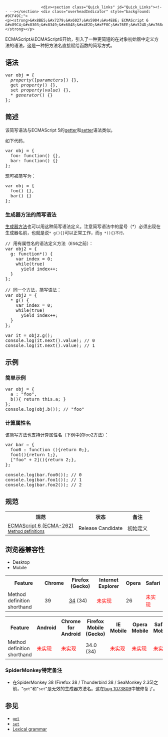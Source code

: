 
                
                  
                    <div><section class="Quick_links" id="Quick_Links"><!-- --></section> <div class="overheadIndicator" style="background: #9CF49C;"> 
    <p><strong>&#x8BE5;&#x7279;&#x6027;&#x5904;&#x4E8E; ECMAScript 6 &#x89C4;&#x8303;&#x8349;&#x6848;&#x4E2D;&#xFF0C;&#x76EE;&#x524D;&#x7684;&#x5B9E;&#x73B0;&#x5728;&#x672A;&#x6765;&#x53EF;&#x80FD;&#x4F1A;&#x53D1;&#x751F;&#x5FAE;&#x8C03;&#xFF0C;&#x8BF7;&#x8C28;&#x614E;&#x4F7F;&#x7528;&#x3002;</strong></p> 
</div></div>

<p>ECMAScript&#x4ECE;ECMAScript6&#x5F00;&#x59CB;&#xFF0C;&#x5F15;&#x5165;&#x4E86;&#x4E00;&#x79CD;&#x66F4;&#x7B80;&#x77ED;&#x7684;&#x5728;&#x5BF9;&#x8C61;&#x521D;&#x59CB;&#x5668;&#x4E2D;&#x5B9A;&#x4E49;&#x65B9;&#x6CD5;&#x7684;&#x8BED;&#x6CD5;&#xFF0C;&#x8FD9;&#x662F;&#x4E00;&#x79CD;&#x628A;&#x65B9;&#x6CD5;&#x540D;&#x76F4;&#x63A5;&#x8D4B;&#x7ED9;&#x51FD;&#x6570;&#x7684;&#x7B80;&#x5199;&#x65B9;&#x5F0F;&#x3002;</p>

<h2 id=".E8.AF.AD.E6.B3.95">&#x8BED;&#x6CD5;</h2>

<pre class="brush: js">var obj = {
  <var>property</var>([<var>parameters</var>]) {},
  get <var>property</var>() {},
  set <var>property</var>(<var>value</var>) {},
  * <var>generator</var>() {}
};
</pre>

<h2 id=".E7.AE.80.E8.BF.B0">&#x7B80;&#x8FF0;</h2>

<p>&#x8BE5;&#x7B80;&#x5199;&#x8BED;&#x6CD5;&#x4E0E;ECMAScript 5&#x7684;<a href="/en-US/docs/Web/JavaScript/Reference/Functions/get">getter</a>&#x548C;<a href="/en-US/docs/Web/JavaScript/Reference/Functions/set">setter</a>&#x8BED;&#x6CD5;&#x7C7B;&#x4F3C;&#x3002;</p>

<p>&#x5982;&#x4E0B;&#x4EE3;&#x7801;&#xFF0C;</p>

<pre class="brush: js">var obj = {
  foo: function() {},
  bar: function() {}
};</pre>

<p>&#x73B0;&#x53EF;&#x88AB;&#x7B80;&#x5199;&#x4E3A;&#xFF1A;</p>

<pre class="brush: js">var obj = {
  foo() {},
&#xA0; bar() {}
};</pre>

<h3 id=".E7.94.9F.E6.88.90.E5.99.A8.E6.96.B9.E6.B3.95.E7.9A.84.E7.AE.80.E5.86.99.E8.AF.AD.E6.B3.95">&#x751F;&#x6210;&#x5668;&#x65B9;&#x6CD5;&#x7684;&#x7B80;&#x5199;&#x8BED;&#x6CD5;</h3>

<p><a href="/en-US/docs/Web/JavaScript/Reference/Statements/function*">&#x751F;&#x6210;&#x5668;&#x65B9;&#x6CD5;</a>&#x4E5F;&#x53EF;&#x4EE5;&#x7528;&#x8FD9;&#x79CD;&#x7B80;&#x5199;&#x8BED;&#x6CD5;&#x5B9A;&#x4E49;&#x3002;&#x6CE8;&#x610F;&#x7B80;&#x5199;&#x8BED;&#x6CD5;&#x4E2D;&#x7684;&#x661F;&#x53F7;&#xFF08;*&#xFF09;&#x5FC5;&#x987B;&#x51FA;&#x73B0;&#x5728;&#x751F;&#x6210;&#x5668;&#x540D;&#x524D;&#xFF0C;&#x4E5F;&#x5C31;&#x662F;&#x8BF4;<code>* g(){}</code>&#x53EF;&#x4EE5;&#x6B63;&#x5E38;&#x5DE5;&#x4F5C;&#xFF0C;&#x800C;<code>g *(){}&#x4E0D;&#x884C;&#x3002;</code></p>

<pre class="brush: js;highlight[12]">// &#x7528;&#x6709;&#x5C5E;&#x6027;&#x540D;&#x7684;&#x8BED;&#x6CD5;&#x5B9A;&#x4E49;&#x65B9;&#x6CD5;&#xFF08;ES6&#x4E4B;&#x524D;&#xFF09;&#xFF1A;
var obj2 = {
  g: function*() {
    var index = 0;
    while(true)
      yield index++;
  }
};

// &#x540C;&#x4E00;&#x4E2A;&#x65B9;&#x6CD5;&#xFF0C;&#x7B80;&#x5199;&#x8BED;&#x6CD5;&#xFF1A;
var obj2 = { 
  * g() {
    var index = 0;
    while(true)
      yield index++;
  }
};

var it = obj2.g();
console.log(it.next().value); // 0
console.log(it.next().value); // 1</pre>

<h2 id=".E7.A4.BA.E4.BE.8B">&#x793A;&#x4F8B;</h2>

<h3 id=".E7.AE.80.E5.8D.95.E7.A4.BA.E4.BE.8B">&#x7B80;&#x5355;&#x793A;&#x4F8B;</h3>

<pre class="brush: js;highlight[3]">var obj = {
  a : &quot;foo&quot;,
  b(){ return this.a; }
};
console.log(obj.b()); // &quot;foo&quot;
</pre>

<h3 id=".E8.AE.A1.E7.AE.97.E5.B1.9E.E6.80.A7.E5.90.8D">&#x8BA1;&#x7B97;&#x5C5E;&#x6027;&#x540D;</h3>

<p>&#x8BE5;&#x7B80;&#x5199;&#x65B9;&#x6CD5;&#x4E5F;&#x652F;&#x6301;&#x8BA1;&#x7B97;&#x5C5E;&#x6027;&#x540D;&#xFF08;&#x4E0B;&#x4F8B;&#x4E2D;&#x7684;foo2&#x65B9;&#x6CD5;&#xFF09;&#xFF1A;</p>

<pre class="brush: js;highlight[4]">var bar = {
  foo0 : function (){return 0;},
  foo1(){return 1;},
  [&quot;foo&quot; + 2](){return 2;},
};

console.log(bar.foo0()); // 0
console.log(bar.foo1()); // 1
console.log(bar.foo2()); // 2</pre>

<h2 id=".E8.A7.84.E8.8C.83">&#x89C4;&#x8303;</h2>

<table class="standard-table">
 <tbody>
  <tr>
   <th scope="col">&#x89C4;&#x8303;</th>
   <th scope="col">&#x72B6;&#x6001;</th>
   <th scope="col">&#x5907;&#x6CE8;</th>
  </tr>
  <tr>
   <td><a class="external" href="http://people.mozilla.org/~jorendorff/es6-draft.html#sec-method-definitions" hreflang="en" lang="en">ECMAScript 6 (ECMA-262)<br><small lang="zh-CN">Method definitions</small></a></td>
   <td><span class="spec-RC">Release Candidate</span></td>
   <td>&#x521D;&#x59CB;&#x5B9A;&#x4E49;</td>
  </tr>
 </tbody>
</table>

<h2 id=".E6.B5.8F.E8.A7.88.E5.99.A8.E5.85.BC.E5.AE.B9.E6.80.A7">&#x6D4F;&#x89C8;&#x5668;&#x517C;&#x5BB9;&#x6027;</h2>

<div><div class="htab"> 
    <a id="AutoCompatibilityTable" name="AutoCompatibilityTable"></a> 
    <ul> 
        <li class="selected"><a>Desktop</a></li> 
        <li><a>Mobile</a></li> 
    </ul> 
</div></div>

<div id="compat-desktop">
<table class="compat-table">
 <tbody>
  <tr>
   <th>Feature</th>
   <th>Chrome</th>
   <th>Firefox (Gecko)</th>
   <th>Internet Explorer</th>
   <th>Opera</th>
   <th>Safari</th>
  </tr>
  <tr>
   <td>Method definition shorthand</td>
   <td>39</td>
   <td><a href="/en-US/Firefox/Releases/34" title="Released on 2014-12-01.">34</a> (34)</td>
   <td><span style="color: #f00;">&#x672A;&#x5B9E;&#x73B0;</span></td>
   <td>26</td>
   <td><span style="color: #f00;">&#x672A;&#x5B9E;&#x73B0;</span></td>
  </tr>
 </tbody>
</table>
</div>

<div id="compat-mobile">
<table class="compat-table">
 <tbody>
  <tr>
   <th>Feature</th>
   <th>Android</th>
   <th>Chrome for Android</th>
   <th>Firefox Mobile (Gecko)</th>
   <th>IE Mobile</th>
   <th>Opera Mobile</th>
   <th>Safari Mobile</th>
  </tr>
  <tr>
   <td>Method definition shorthand</td>
   <td><span style="color: #f00;">&#x672A;&#x5B9E;&#x73B0;</span></td>
   <td><span style="color: #f00;">&#x672A;&#x5B9E;&#x73B0;</span></td>
   <td>34.0 (34)</td>
   <td><span style="color: #f00;">&#x672A;&#x5B9E;&#x73B0;</span></td>
   <td><span style="color: #f00;">&#x672A;&#x5B9E;&#x73B0;</span></td>
   <td><span style="color: #f00;">&#x672A;&#x5B9E;&#x73B0;</span></td>
  </tr>
 </tbody>
</table>
</div>

<h3 id="SpiderMonkey.E7.89.B9.E5.AE.9A.E5.A4.87.E6.B3.A8">SpiderMonkey&#x7279;&#x5B9A;&#x5907;&#x6CE8;</h3>

<ul>
 <li>&#x5728;SpiderMonkey 38 (Firefox 38 / Thunderbird 38 / SeaMonkey 2.35)&#x4E4B;&#x524D;&#xFF0C;&quot;<code>get</code>&quot;&#x548C;&quot;<code>set</code>&quot;&#x662F;&#x65E0;&#x6548;&#x7684;&#x751F;&#x6210;&#x5668;&#x65B9;&#x6CD5;&#x540D;&#x3002;&#x8FD9;&#x5728;<a class="external" href="https://bugzilla.mozilla.org/show_bug.cgi?id=1073809" title="FIXED: Allow &quot;get&quot; and &quot;set&quot; as names for generator methods">bug&#xA0;1073809</a>&#x4E2D;&#x88AB;&#x4FEE;&#x590D;&#x4E86;&#x3002;</li>
</ul>

<h2 id=".E5.8F.82.E8.A7.81">&#x53C2;&#x89C1;</h2>

<ul>
 <li><code><a href="/en-US/docs/Web/JavaScript/Reference/Functions/get">get</a></code></li>
 <li><code><a href="/en-US/docs/Web/JavaScript/Reference/Functions/set">set</a></code></li>
 <li><a href="/en-US/docs/Web/JavaScript/Reference/Lexical_grammar">Lexical grammar</a></li>
</ul>
                  
                
              